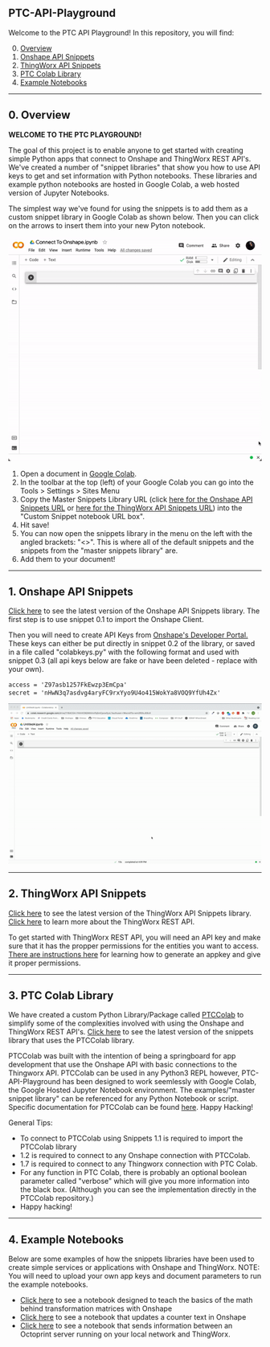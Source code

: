 ## PTC-API-Playground

Welcome to the PTC API Playground! In this repository, you will find:

0. [Overview](https://github.com/PTC-Education/PTC-API-Playground#0-overview)
1. [Onshape API Snippets](https://github.com/PTC-Education/PTC-API-Playground#1-onshape-api-snippets)
2. [ThingWorx API Snippets](https://github.com/PTC-Education/PTC-API-Playground#2-thingworx-api-snippets)
3. [PTC Colab Library](https://github.com/PTC-Education/PTC-API-Playground#3-PTCColab-library)
4. [Example Notebooks](https://github.com/PTC-Education/PTC-API-Playground#4-example-notebooks)

---

## 0. Overview
**WELCOME TO THE PTC PLAYGROUND!**

The goal of this project is to enable anyone to get started with creating simple Python apps that connect to Onshape and ThingWorx REST API's. We've created a number of "snippet libraries" that show you how to use API keys to get and set information with Python notebooks. These libraries and example python notebooks are hosted in Google Colab, a web hosted version of Jupyter Notebooks.

The simplest way we've found for using the snippets is to add them as a custom snippet library in Google Colab as shown below. Then you can click on the arrows to insert them into your new Pyton notebook.

![Snippets Gif](./assets/add-snippets.gif)

1. Open a document in [Google Colab](https://colab.research.google.com/). 
2. In the toolbar at the top (left) of your Google Colab you can go into the Tools > Settings > Sites Menu
3. Copy the Master Snippets Library URL (click [here for the Onshape API Snippets URL](https://colab.research.google.com/github/PTC-Education/PTC-API-Playground/blob/main/Onshape_API_Snippets.ipynb) or [here for the ThingWorx API Snippets URL](https://colab.research.google.com/github/PTC-Education/PTC-API-Playground/blob/main/ThingWorx_API_Snippets.ipynb)) into the "Custom Snippet notebook URL box".
4. Hit save!
5. You can now open the snippets library in the menu on the left with the angled brackets: "<>". This is where all of the default snippets and the snippets from the "master snippets library" are.
6. Add them to your document!

--- 

## 1. Onshape API Snippets
[Click here](https://colab.research.google.com/github/PTC-Education/PTC-API-Playground/blob/main/Onshape_API_Snippets.ipynb) to see the latest version of the Onshape API Snippets library. The first step is to use snippet 0.1 to import the Onshape Client.

Then you will need to create API Keys from [Onshape's Developer Portal.](https://dev-portal.onshape.com/) These keys can either be put directly in snippet 0.2 of the library, or saved in a file called "colabkeys.py" with the following format and used with snippet 0.3 (all api keys below are fake or have been deleted - replace with your own).

    access = 'Z97asb1257FkEwzp3EmCpa'
    secret = 'nHwN3q7asdvg4aryFC9rxYyo9U4o415WokYa8VOQ9YfUh4Zx'

![Add Keys File](./assets/Onshape_API_Snippets_Connect.gif)

--- 

## 2. ThingWorx API Snippets

[Click here](https://colab.research.google.com/github/PTC-Education/PTC-API-Playground/blob/main/ThingWorx_API_Snippets.ipynb) to see the latest version of the ThingWorx API Snippets library. [Click here](http://support.ptc.com/help/thingworx_hc/thingworx_8_hc/en/index.html#page/ThingWorx/Help/REST_API/ThingWorxRESTAPI.html) to learn more about the ThingWorx REST API.

To get started with ThingWorx REST API, you will need an API key and make sure that it has the propper permissions for the entities you want to access. [There are instructions here](https://support.ptc.com/help/thingworx_hc/thingworx_8_hc/en/index.html#page/ThingWorx/Help/Composer/Security/ApplicationKeys/ApplicationKeys.html) for learning how to generate an appkey and give it proper permissions.

---

## 3. PTC Colab Library

We have created a custom Python Library/Package called [PTCColab](https://github.com/PTC-Education/PTCColab) to simplify some of the complexities involved with using the Onshape and ThingWorx REST API's. [Click here](https://github.com/PTC-Education/PTC-API-Playground/blob/main/PTCColab_API_Snippets.ipynb) to see the latest version of the snippets library that uses the PTCColab library.

PTCColab was built with the intention of being a springboard for app development that use the Onshape API with basic connections to the Thingworx API. PTCColab can be used in any Python3 REPL however, PTC-API-Playground has been designed to work seemlessly with Google Colab, the Google Hosted Jupyter Notebook environment. The examples/"master snippet library" can be referenced for any Python Notebook or script. Specific documentation for PTCColab can be found [here](https://github.com/PTC-Education/PTCColab#table-of-contents). Happy Hacking!

General Tips:
- To connect to PTCColab using Snippets 1.1 is required to import the PTCColab library
- 1.2 is required to connect to any Onshape connection with PTCColab.
- 1.7 is required to connect to any Thingworx connection with PTC Colab.
- For any function in PTC Colab, there is probably an optional boolean parameter called "verbose" which will give you more information into the black box. (Although you can see the implementation directly in the PTCColab repository.)
- Happy hacking!

---

## 4. Example Notebooks

Below are some examples of how the snippets libraries have been used to create simple services or applications with Onshape and ThingWorx. NOTE: You will need to upload your own app keys and document parameters to run the example notebooks.

- [Click here](https://colab.research.google.com/github/PTC-Education/PTC-API-Playground/blob/main/Transformation_Matrices_Lesson_Plan.ipynb) to see a notebook designed to teach the basics of the math behind transformation matrices with Onshape
- [Click here](https://colab.research.google.com/github/PTC-Education/PTC-API-Playground/blob/main/Onshape_Countdown_DX_in_Education_Summit.ipynb) to see a notebook that updates a counter text in Onshape
- [Click here](https://colab.research.google.com/github/PTC-Education/PTC-API-Playground/blob/main/Octoprint_ThingWorx.ipynb) to see a notebook that sends information between an Octoprint server running on your local network and ThingWorx.

